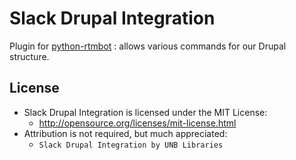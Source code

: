 Slack Drupal Integration
=============
Plugin for [python-rtmbot](https://github.com/slackhq/python-rtmbot) : allows various commands for our Drupal structure.

License
-----------
- Slack Drupal Integration is licensed under the MIT License:
  - http://opensource.org/licenses/mit-license.html
- Attribution is not required, but much appreciated:
  - `Slack Drupal Integration by UNB Libraries`
